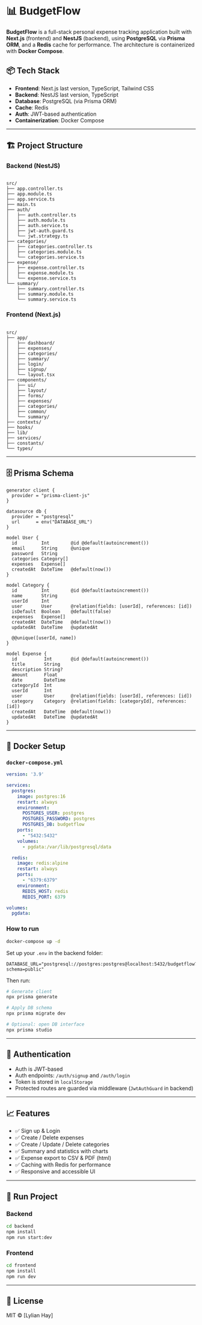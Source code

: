 # 📊 BudgetFlow

**BudgetFlow** is a full-stack personal expense tracking application built with **Next.js** (frontend) and **NestJS** (backend), using **PostgreSQL** via **Prisma ORM**, and a **Redis** cache for performance. The architecture is containerized with **Docker Compose**.

## 📦 Tech Stack

- **Frontend**: Next.js last version, TypeScript, Tailwind CSS
- **Backend**: NestJS last version, TypeScript
- **Database**: PostgreSQL (via Prisma ORM)
- **Cache**: Redis
- **Auth**: JWT-based authentication
- **Containerization**: Docker Compose

---

## 🏗️ Project Structure

### Backend (NestJS)

```

src/
├── app.controller.ts
├── app.module.ts
├── app.service.ts
├── main.ts
├── auth/
│   ├── auth.controller.ts
│   ├── auth.module.ts
│   ├── auth.service.ts
│   ├── jwt-auth.guard.ts
│   └── jwt.strategy.ts
├── categories/
│   ├── categories.controller.ts
│   ├── categories.module.ts
│   └── categories.service.ts
├── expense/
│   ├── expense.controller.ts
│   ├── expense.module.ts
│   └── expense.service.ts
└── summary/
    ├── summary.controller.ts
    ├── summary.module.ts
    └── summary.service.ts

```

### Frontend (Next.js)

```

src/
├── app/
│   ├── dashboard/
│   ├── expenses/
│   ├── categories/
│   ├── summary/
│   ├── login/
│   ├── signup/
│   └── layout.tsx
├── components/
│   ├── ui/
│   ├── layout/
│   ├── forms/
│   ├── expenses/
│   ├── categories/
│   ├── common/
│   └── summary/
├── contexts/
├── hooks/
├── lib/
├── services/
├── constants/
└── types/

````

---

## 🗄️ Prisma Schema

```prisma
generator client {
  provider = "prisma-client-js"
}

datasource db {
  provider = "postgresql"
  url      = env("DATABASE_URL")
}

model User {
  id         Int        @id @default(autoincrement())
  email      String     @unique
  password   String
  categories Category[]
  expenses   Expense[]
  createdAt  DateTime   @default(now())
}

model Category {
  id         Int        @id @default(autoincrement())
  name       String
  userId     Int
  user       User       @relation(fields: [userId], references: [id])
  isDefault  Boolean    @default(false)
  expenses   Expense[]
  createdAt  DateTime   @default(now())
  updatedAt  DateTime   @updatedAt

  @@unique([userId, name])
}

model Expense {
  id          Int       @id @default(autoincrement())
  title       String
  description String?
  amount      Float
  date        DateTime
  categoryId  Int
  userId      Int
  user        User      @relation(fields: [userId], references: [id])
  category    Category  @relation(fields: [categoryId], references: [id])
  createdAt   DateTime  @default(now())
  updatedAt   DateTime  @updatedAt
}
````

---

## 🐳 Docker Setup

### `docker-compose.yml`

```yaml
version: '3.9'

services:
  postgres:
    image: postgres:16
    restart: always
    environment:
      POSTGRES_USER: postgres
      POSTGRES_PASSWORD: postgres
      POSTGRES_DB: budgetflow
    ports:
      - "5432:5432"
    volumes:
      - pgdata:/var/lib/postgresql/data

  redis:
    image: redis:alpine
    restart: always
    ports:
      - "6379:6379"
    environment:
      REDIS_HOST: redis
      REDIS_PORT: 6379

volumes:
  pgdata:
```

### How to run

```bash
docker-compose up -d
```

Set up your `.env` in the backend folder:

```env
DATABASE_URL="postgresql://postgres:postgres@localhost:5432/budgetflow?schema=public"
```

Then run:

```bash
# Generate client
npx prisma generate

# Apply DB schema
npx prisma migrate dev

# Optional: open DB interface
npx prisma studio
```

---

## 🔐 Authentication

* Auth is JWT-based
* Auth endpoints: `/auth/signup` and `/auth/login`
* Token is stored in `localStorage`
* Protected routes are guarded via middleware (`JwtAuthGuard` in backend)

---

## 📈 Features

* ✅ Sign up & Login
* ✅ Create / Delete expenses
* ✅ Create / Update / Delete categories
* ✅ Summary and statistics with charts
* ✅ Expense export to CSV & PDF (html)
* ✅ Caching with Redis for performance
* ✅ Responsive and accessible UI

---

## 🚀 Run Project

### Backend

```bash
cd backend
npm install
npm run start:dev
```

### Frontend

```bash
cd frontend
npm install
npm run dev
```

---

## 📄 License

MIT © \[Lylian Hay]